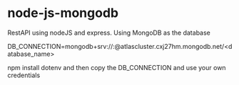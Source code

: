 # node-js-mongodb
RestAPI using nodeJS and express. Using MongoDB as the database

DB_CONNECTION=mongodb+srv://<username>:<password>@atlascluster.cxj27hm.mongodb.net/<database_name>

npm install dotenv
and then copy the DB_CONNECTION and use your own credentials

